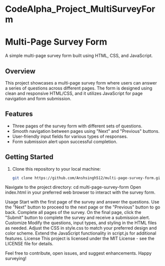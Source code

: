 # CodeAlpha_Project_MultiSurveyForm
# Multi-Page Survey Form

A simple multi-page survey form built using HTML, CSS, and JavaScript.

## Overview

This project showcases a multi-page survey form where users can answer a series of questions across different pages. The form is designed using clean and responsive HTML/CSS, and it utilizes JavaScript for page navigation and form submission.

## Features

- Three pages of the survey form with different sets of questions.
- Smooth navigation between pages using "Next" and "Previous" buttons.
- User-friendly input fields for various types of responses.
- Form submission alert upon successful completion.

## Getting Started

1. Clone this repository to your local machine:

   ```bash
   git clone https://github.com/Anshsingh512/multi-page-survey-form.git
Navigate to the project directory:
cd multi-page-survey-form
   Open index.html in your preferred web browser to interact with the survey form.

Usage
Start with the first page of the survey and answer the questions.
Use the "Next" button to proceed to the next page or the "Previous" button to go back.
Complete all pages of the survey.
On the final page, click the "Submit" button to complete the survey and receive a submission alert.
Customize
Modify the questions, input types, and styling in the HTML files as needed.
Adjust the CSS in style.css to match your preferred design and color scheme.
Extend the JavaScript functionality in script.js for additional features.
License
This project is licensed under the MIT License - see the LICENSE file for details.

Feel free to contribute, open issues, and suggest enhancements. Happy surveying!
